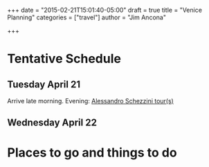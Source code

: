 +++
date = "2015-02-21T15:01:40-05:00"
draft = true
title = "Venice Planning"
categories = ["travel"]
author = "Jim Ancona"

+++
# Tentative Schedule
## Tuesday April 21

Arrive late morning.
Evening: [Alessandro Schezzini tour(s)](http://www.schezzini.it/index.php/features)

## Wednesday April 22


# Places to go and things to do

